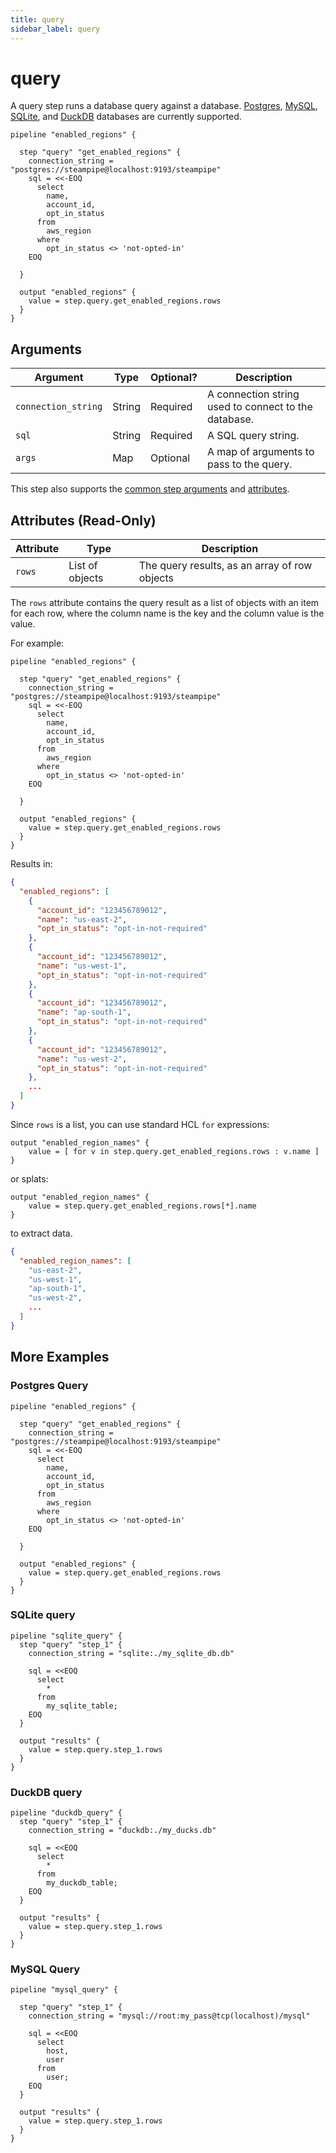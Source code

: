 ```yaml
---
title: query
sidebar_label: query
---
```


# query

A query step runs a database query against a database.  [Postgres](#postgres-query), [MySQL](#mysql-query), [SQLite](#sqlite-query), and [DuckDB](#duckdb-query) databases are currently supported.


```hcl
pipeline "enabled_regions" {

  step "query" "get_enabled_regions" {
    connection_string = "postgres://steampipe@localhost:9193/steampipe"
    sql = <<-EOQ
      select 
        name,
        account_id,
        opt_in_status 
      from 
        aws_region 
      where
        opt_in_status <> 'not-opted-in'
    EOQ

  }

  output "enabled_regions" {
    value = step.query.get_enabled_regions.rows
  }
}
```

## Arguments

| Argument        | Type    | Optional?  | Description
|-----------------|---------|------------|-----------------
| `connection_string` | String | Required | A connection string used to connect to the database.
| `sql`           | String | Required | A SQL query string. 
| `args`	        | Map	    | Optional	  | A map of arguments to pass to the query.


This step also supports the [common step arguments](/docs/flowpipe-hcl/step/index#common-step-arguments) and [attributes](/docs/flowpipe-hcl/step/index#common-step-attributes-read-only).


## Attributes (Read-Only)

| Attribute       | Type    |  Description
|-----------------|---------|-----------------
| `rows`          | List of objects | The query results, as an array of row objects

The `rows` attribute contains the query result as a list of objects with an item for each row, where the column name is the key and the column value is the value.  

For example:

```hcl
pipeline "enabled_regions" {

  step "query" "get_enabled_regions" {
    connection_string = "postgres://steampipe@localhost:9193/steampipe"
    sql = <<-EOQ
      select 
        name,
        account_id,
        opt_in_status 
      from 
        aws_region 
      where
        opt_in_status <> 'not-opted-in'
    EOQ

  }

  output "enabled_regions" {
    value = step.query.get_enabled_regions.rows
  }
}
```

Results in:
```json
{
  "enabled_regions": [
    {
      "account_id": "123456789012",
      "name": "us-east-2",
      "opt_in_status": "opt-in-not-required"
    },
    {
      "account_id": "123456789012",
      "name": "us-west-1",
      "opt_in_status": "opt-in-not-required"
    },
    {
      "account_id": "123456789012",
      "name": "ap-south-1",
      "opt_in_status": "opt-in-not-required"
    },
    {
      "account_id": "123456789012",
      "name": "us-west-2",
      "opt_in_status": "opt-in-not-required"
    },
    ...
  ]
}
```


Since `rows` is a list, you can use standard HCL `for` expressions:
```hcl
output "enabled_region_names" {
    value = [ for v in step.query.get_enabled_regions.rows : v.name ]
}
```

or splats:
```hcl
output "enabled_region_names" {
    value = step.query.get_enabled_regions.rows[*].name
}
```


to extract data.
```json
{
  "enabled_region_names": [
    "us-east-2",
    "us-west-1",
    "ap-south-1",
    "us-west-2",
    ...
  ]
}
```

##  More Examples

### Postgres Query

```hcl
pipeline "enabled_regions" {

  step "query" "get_enabled_regions" {
    connection_string = "postgres://steampipe@localhost:9193/steampipe"
    sql = <<-EOQ
      select 
        name,
        account_id,
        opt_in_status 
      from 
        aws_region 
      where
        opt_in_status <> 'not-opted-in'
    EOQ

  }

  output "enabled_regions" {
    value = step.query.get_enabled_regions.rows
  }
}
```

### SQLite query

```hcl
pipeline "sqlite_query" {
  step "query" "step_1" {
    connection_string = "sqlite:./my_sqlite_db.db"

    sql = <<EOQ
      select
        *
      from
        my_sqlite_table;
    EOQ
  }

  output "results" {
    value = step.query.step_1.rows
  }
}
```


### DuckDB query

```hcl
pipeline "duckdb_query" {
  step "query" "step_1" {
    connection_string = "duckdb:./my_ducks.db"

    sql = <<EOQ
      select
        *
      from
        my_duckdb_table;
    EOQ
  }

  output "results" {
    value = step.query.step_1.rows
  }
}
```


### MySQL Query

```hcl
pipeline "mysql_query" {

  step "query" "step_1" {
    connection_string = "mysql://root:my_pass@tcp(localhost)/mysql"

    sql = <<EOQ
      select
        host,
        user
      from
        user;
    EOQ
  }

  output "results" {
    value = step.query.step_1.rows
  }
}
```
